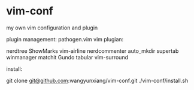 # vim-conf
my own vim configuration and plugin

plugin management:
pathogen.vim
vim plugian:

nerdtree
ShowMarks
vim-airline
nerdcommenter
auto_mkdir
supertab
winmanager
matchit
Gundo
tabular
vim-surround

install:

git clone git@github.com:wangyunxiang/vim-conf.git
./vim-conf/install.sh

